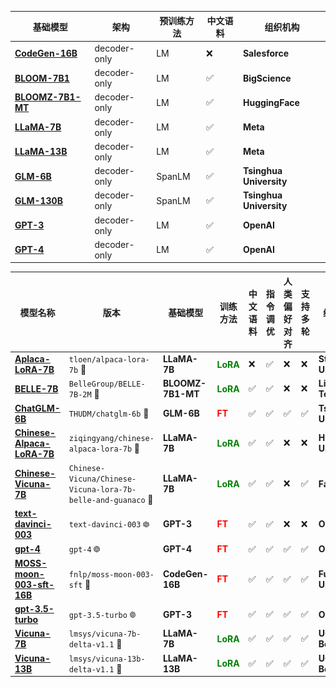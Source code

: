 | 基础模型 | 架构 | 预训练方法 | 中文语料 | 组织机构 |
| --- | --- | --- | --- | --- |
| [**CodeGen-16B**](https://arxiv.org/pdf/2203.13474.pdf) | decoder-only | LM | &#x274C; | **Salesforce** |
| [**BLOOM-7B1**](https://arxiv.org/pdf/2211.05100.pdf) | decoder-only | LM | &#x2705; | **BigScience** |
| [**BLOOMZ-7B1-MT**](https://arxiv.org/pdf/2211.01786.pdf) | decoder-only | LM | &#x2705; | **HuggingFace** |
| [**LLaMA-7B**](https://arxiv.org/pdf/2302.13971.pdf) | decoder-only | LM | &#x2705; | **Meta** |
| [**LLaMA-13B**](https://arxiv.org/pdf/2302.13971.pdf) | decoder-only | LM | &#x2705; | **Meta** |
| [**GLM-6B**](https://arxiv.org/pdf/2103.10360.pdf) | decoder-only | SpanLM | &#x2705; | **Tsinghua University** |
| [**GLM-130B**](https://arxiv.org/pdf/2210.02414.pdf) | decoder-only | SpanLM | &#x2705; | **Tsinghua University** |
| [**GPT-3**](https://arxiv.org/pdf/2005.14165.pdf) | decoder-only | LM | &#x2705; | **OpenAI** |
| [**GPT-4**](https://arxiv.org/pdf/2303.08774.pdf) | decoder-only | LM | &#x2705; | **OpenAI** |


| 模型名称 | 版本 | 基础模型 | 训练方法 | 中文语料 | 指令调优 | 人类偏好对齐 | 支持多轮 | 组织机构 |
| --- | --- | --- | --- | --- | --- | --- | --- | --- |
| [**Aplaca-LoRA-7B**](https://crfm.stanford.edu/2023/03/13/alpaca.html) | `tloen/alpaca-lora-7b` &#x1F917; | **LLaMA-7B** | <font color=green>**LoRA**</font> | &#x274C; | &#x2705; | &#x274C; | &#x274C; | **Stanford University** |
| [**BELLE-7B**](https://arxiv.org/pdf/2303.14742.pdf) | `BelleGroup/BELLE-7B-2M` &#x1F917; | **BLOOMZ-7B1-MT** | <font color=green>**LoRA**</font> | &#x2705; | &#x2705; | &#x274C; | &#x274C; | **Lianjia Tech.** |
| [**ChatGLM-6B**](https://github.com/THUDM/ChatGLM-6B) | `THUDM/chatglm-6b` &#x1F917; | **GLM-6B** | <font color=red>**FT**</font> | &#x2705; | &#x2705; | &#x2705; | &#x2705; | **Tsinghua University** |
| [**Chinese-Alpaca-LoRA-7B**](https://arxiv.org/pdf/2304.08177.pdf) | `ziqingyang/chinese-alpaca-lora-7b` &#x1F917; | **LLaMA-7B** | <font color=green>**LoRA**</font> | &#x2705; | &#x2705; | &#x274C; | &#x274C; | **HIT University** |
| [**Chinese-Vicuna-7B**](https://github.com/Facico/Chinese-Vicuna) | `Chinese-Vicuna/Chinese-Vicuna-lora-7b-belle-and-guanaco` &#x1F917; | **LLaMA-7B** | <font color=green>**LoRA**</font> | &#x2705; | &#x2705; | &#x274C; | &#x2705; | **Facico** |
| [**text-davinci-003**](https://arxiv.org/pdf/2005.14165.pdf) | `text-davinci-003` <img src='../assets/icons/openai.svg' style='width:7%'/> | **GPT-3** | <font color=red>**FT**</font> | &#x2705; | &#x2705; | &#x274C; | &#x274C; | **OpenAI** |
| [**gpt-4**](https://arxiv.org/pdf/2303.08774.pdf) | `gpt-4` <img src='../assets/icons/openai.svg' style='width:7%'/> | **GPT-4** | <font color=red>**FT**</font> | &#x2705; | &#x2705; | &#x2705; | &#x2705; | **OpenAI** |
| [**MOSS-moon-003-sft-16B**](https://github.com/OpenLMLab/MOSS) | `fnlp/moss-moon-003-sft` &#x1F917; | **CodeGen-16B** | <font color=red>**FT**</font> | &#x2705; | &#x2705; | &#x2705; | &#x2705; | **Fudan University** |
| [**gpt-3.5-turbo**](https://arxiv.org/pdf/2203.02155.pdf) | `gpt-3.5-turbo` <img src='../assets/icons/openai.svg' style='width:7%'/> | **GPT-3** | <font color=red>**FT**</font> | &#x2705; | &#x2705; | &#x2705; | &#x2705; | **OpenAI** |
| [**Vicuna-7B**](https://lmsys.org/blog/2023-03-30-vicuna/) | `lmsys/vicuna-7b-delta-v1.1` &#x1F917; | **LLaMA-7B** | <font color=green>**LoRA**</font> | &#x2705; | &#x2705; | &#x2705; | &#x2705; | **UC Berkeley+** |
| [**Vicuna-13B**](https://lmsys.org/blog/2023-03-30-vicuna/) | `lmsys/vicuna-13b-delta-v1.1` &#x1F917; | **LLaMA-13B** | <font color=green>**LoRA**</font> | &#x2705; | &#x2705; | &#x2705; | &#x2705; | **UC Berkeley+** |